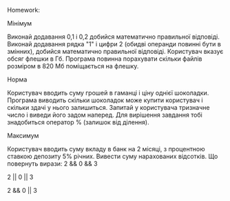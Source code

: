 Homework: 

Мінімум

Виконай додавання 0,1 і 0,2 добийся математично правильної відповіді.
Виконай додавання рядка "1" і цифри 2 (обидві операнди повинні бути в змінних), добийся математично правильної відповіді.
Користувач вказує обсяг флешки в Гб. Програма повинна порахувати скільки файлів розміром в 820 Мб поміщається на флешку.

Норма

Користувач вводить суму грошей в гаманці і ціну однієї шоколадки. Програма виводить скільки шоколадок може купити користувач і скільки здачі у нього залишиться.
Запитай у користувача тризначне число і виведи його задом наперед. Для вирішення завдання тобі знадобиться оператор % (залишок від ділення).

Максимум

Користувач вводить суму вкладу в банк на 2 місяці, з процентною ставкою депозиту 5% річних. Вивести суму нарахованих відсотків.
Що повернуть вирази:
 2 && 0 && 3

 2 || 0 || 3

2 && 0 || 3